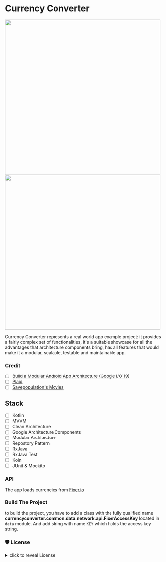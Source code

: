 Currency Converter
==================

<img src="https://github.com/ShabanKamell/CurrencyConverter/blob/master/blob/raw/home3.png" height="500"> <img src="https://github.com/ShabanKamell/CurrencyConverter/blob/master/blob/raw/calc.png" height="500">


Currency Converter represents a real world app example project: it provides a fairly complex set of functionalities, it's a suitable showcase for all the advantages that architecture components bring, has all features that would make it a modular, scalable, testable and maintainable app.
 
 ### Credit
- [ ] [Build a Modular Android App Architecture (Google I/O'19)](https://www.youtube.com/watch?v=PZBg5DIzNww)
- [ ] [Plaid](https://github.com/android/plaid)
- [ ] [Savepopulation's Movies](https://github.com/savepopulation/movies)

## Stack
 - [ ] Kotlin
 - [ ] MVVM
 - [ ] Clean Architecture
 - [ ] Google Architecture Components
 - [ ] Modular Architecture
 - [ ] Repostory Pattern
 - [ ] RxJava
 - [ ] RxJava Test
 - [ ] Koin
 - [ ] JUnit & Mockito
 
### API
The app loads currencies from [Fixer.io](https://fixer.io/)

### Build The Project

to build the project, you have to add a class with the fully qualified name **currencyconverter.common.data.network.api.FixerAccessKey** located in `data` module. And add string with name  `KEY` which holds the access key string.

### 🛡 License
<details>
    <summary>
        click to reveal License
    </summary>
    
```
Licensed under the Apache License, Version 2.0 (the "License");
you may not use this file except in compliance with the License.
You may obtain a copy of the License at

   http://www.apache.org/licenses/LICENSE-2.0

Unless required by applicable law or agreed to in writing, software
distributed under the License is distributed on an "AS IS" BASIS,
WITHOUT WARRANTIES OR CONDITIONS OF ANY KIND, either express or implied.
See the License for the specific language governing permissions and
limitations under the License.
```

</details>
